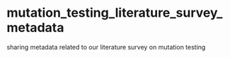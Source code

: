 # mutation_testing_literature_survey_metadata
sharing metadata related to our literature survey on mutation testing
